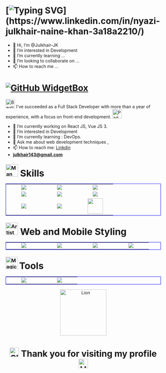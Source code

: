 # [![Typing SVG](https://readme-typing-svg.herokuapp.com?font=roboto&duration=1700&pause=1000&color=09F73E&background=CD0C2700&center=true&vCenter=true&width=500&separator=%3C&lines=%F0%9F%91%8B+Hello!+Guy's;%3CGreat+to+connect+with+you...%F0%9F%98%83%3CI'm+Nyazi+Mohammed+Julkhair+Naine+Khan%2C%F0%9F%98%8E%3C+a+Full+Stack+Developer+%F0%9F%91%A8%E2%80%8D%F0%9F%92%BB.%3CA+Portal+to+My+Virtual+Coding+%F0%9F%8C%8D!%3CWelcome+to+my+Github+Island+%F0%9F%91%8B.)](https://www.linkedin.com/in/nyazi-julkhair-naine-khan-3a18a2210/)
- 👋 Hi, I’m @Julkhair-JK
- 👀 I’m interested in Development
- 🌱 I’m currently learning ...
- 💞️ I’m looking to collaborate on ...
- 📫 How to reach me ...

<!---
Julkhair-JK/Julkhair-JK is a ✨ special ✨ repository because its `README.md` (this file) appears on your GitHub profile.
You can click the Preview link to take a look at your changes.
--->

# [![GitHub WidgetBox](https://github-widgetbox.vercel.app/api/profile?username=Julkhair-JK&data=followers,repositories,stars,commits&theme=carbon)](https://www.linkedin.com/in/nyazi-julkhair-naine-khan-3a18a2210/)

<img src="https://raw.githubusercontent.com/Tarikul-Islam-Anik/Animated-Fluent-Emojis/master/Emojis/Smilies/Beating%20Heart.png" alt="Beating Heart" width="30" height="30" /> I've succeeded as a Full Stack Developer with more than a year of experience, with a focus on front-end development. <img src="https://raw.githubusercontent.com/Tarikul-Islam-Anik/Animated-Fluent-Emojis/master/Emojis/Activities/Party%20Popper.png" alt="Party Popper" width="30" height="30" />

- 🔭 I’m currently working on React JS, Vue JS 3.
- 👀 I’m interested in Development 
- 🌱 I’m currently learning : DevOps.
- 💬 Ask me about  web development techniques ,
- 📫 How to reach me: [Linkdin](https://www.linkedin.com/in/nyazi-julkhair-naine-khan-3a18a2210/)
- **julkhair143@gmail.com**


### <img src="https://raw.githubusercontent.com/Tarikul-Islam-Anik/Animated-Fluent-Emojis/master/Emojis/People/Man%20Technologist.png" alt="Man Technologist" width="40" height="40" /><span style="font-size:30px"> Skills</span>

<table style="border:1px solid blue">
<tr>
</tr>
<tr>
    <td align='center' width="100">
        <img src="https://img.icons8.com/color/48/000000/html-5.png">
    </td>
    <td align='center' width="100">
        <img src="https://img.icons8.com/color/48/000000/javascript.png">
    </td>
    <td align='center' width="100">
        <img src="https://img.icons8.com/color/48/000000/react-native.png">
    </td>
</tr>
<tr>  
    <td align='center'  width="100">
        <img src="https://img.icons8.com/color/48/000000/nodejs.png">
    </td>
    <td align='center' width="100">
        <img src="https://www.datocms-assets.com/45470/1631026680-logo-react-native.png">
    </td>
     <td align='center' width="100">
        <img src="https://img.icons8.com/color/48/000000/firebase.png">
    </td>
 
<tr>
    <td align='center' width="100">
        <img src="https://img.icons8.com/color/48/000000/mongodb.png">
    </td>
       <td align='center' width="100">
        <img src="https://img.icons8.com/color/48/000000/typescript.png">
    </td>
   <td align='center' width="100">
        <img width="50" src="https://store-images.s-microsoft.com/image/apps.5460.13795821674373682.42a749e2-3ed9-43c6-88ec-0045278b4e49.7c939c07-5097-4a52-abd1-de0a42b889ba">
    </td>
    
</tr> 
 
</table>

### <img src="https://raw.githubusercontent.com/Tarikul-Islam-Anik/Animated-Fluent-Emojis/master/Emojis/Activities/Artist%20Palette.png" alt="Artist Palette" width="40" height="40" /><span style="font-size:30px"> Web and Mobile Styling</span>

 <table style="border:1px solid blue">
 <tr>
 </tr>
    <td align='center'  width="100">
        <img src="https://img.icons8.com/color/48/000000/css3.png">
    </td>
         <td align='center' width="100">
        <img src="https://img.icons8.com/color/48/000000/sass.png">
    </td>
     <td align='center' width="100">
        <img src="https://img.icons8.com/color/48/000000/tailwindcss.png">
    </td>
     <td align='center'  width="100">
        <img src="https://img.icons8.com/color/48/000000/material-ui.png">
    </td>
</tr> 
</table>

### <img src="https://raw.githubusercontent.com/Tarikul-Islam-Anik/Animated-Fluent-Emojis/master/Emojis/Activities/Magic%20Wand.png" alt="Magic Wand" width="40" height="40" /> <span style="font-size:30px"> Tools</span>

<table style="border:1px solid blue">
    <tr>
     <td align='center' width="100">
        <img src="https://img.icons8.com/color/48/000000/visual-studio-code-2019.png">
    </td> 
    <td align='center'  width="100">
        <img src="https://img.icons8.com/color/48/000000/git.png">
    </td>
    </tr>
    </table>
<div align="center">

<img src="https://raw.githubusercontent.com/Tarikul-Islam-Anik/Animated-Fluent-Emojis/master/Emojis/Animals/Lion.png" alt="Lion" width="150" height="150" />
</div>

# <p align="center"><img src="https://raw.githubusercontent.com/Tarikul-Islam-Anik/Animated-Fluent-Emojis/master/Emojis/Smilies/Slightly%20Smiling%20Face.png" alt="Slightly Smiling Face" width="30" height="30" /> Thank you for visiting my profile <img src="https://raw.githubusercontent.com/Tarikul-Islam-Anik/Animated-Fluent-Emojis/master/Emojis/Hand%20gestures/Handshake.png" alt="Handshake" width="30" height="30" /> </p>
